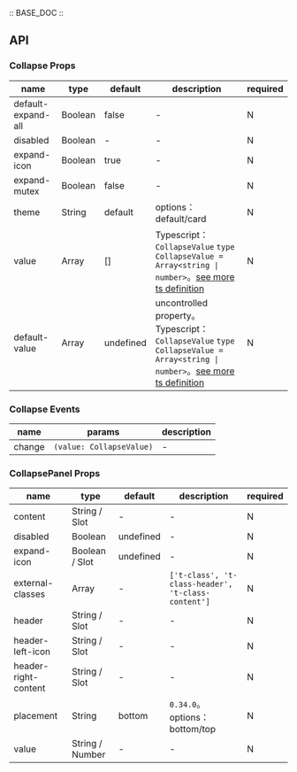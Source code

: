 :: BASE_DOC ::

## API

### Collapse Props

 name               | type    | default   | description                                                                                                                                                                                                | required 
--------------------|---------|-----------|------------------------------------------------------------------------------------------------------------------------------------------------------------------------------------------------------------|----------
 default-expand-all | Boolean | false     | \-                                                                                                                                                                                                         | N        
 disabled           | Boolean | -         | \-                                                                                                                                                                                                         | N        
 expand-icon        | Boolean | true      | \-                                                                                                                                                                                                         | N        
 expand-mutex       | Boolean | false     | \-                                                                                                                                                                                                         | N        
 theme              | String  | default   | options：default/card                                                                                                                                                                                       | N        
 value              | Array   | []        | Typescript：`CollapseValue` `type CollapseValue = Array<string \| number>`。[see more ts definition](https://github.com/Tencent/tdesign-miniprogram/tree/develop/src/collapse/type.ts)                       | N        
 default-value      | Array   | undefined | uncontrolled property。Typescript：`CollapseValue` `type CollapseValue = Array<string \| number>`。[see more ts definition](https://github.com/Tencent/tdesign-miniprogram/tree/develop/src/collapse/type.ts) | N        

### Collapse Events

 name   | params                   | description 
--------|--------------------------|-------------
 change | `(value: CollapseValue)` | \-          

### CollapsePanel Props

 name                 | type            | default   | description                                        | required 
----------------------|-----------------|-----------|----------------------------------------------------|----------
 content              | String / Slot   | -         | \-                                                 | N        
 disabled             | Boolean         | undefined | \-                                                 | N        
 expand-icon          | Boolean / Slot  | undefined | \-                                                 | N        
 external-classes     | Array           | -         | `['t-class', 't-class-header', 't-class-content']` | N        
 header               | String / Slot   | -         | \-                                                 | N        
 header-left-icon     | String / Slot   | -         | \-                                                 | N        
 header-right-content | String / Slot   | -         | \-                                                 | N        
 placement            | String          | bottom    | `0.34.0`。options：bottom/top                        | N        
 value                | String / Number | -         | \-                                                 | N        
